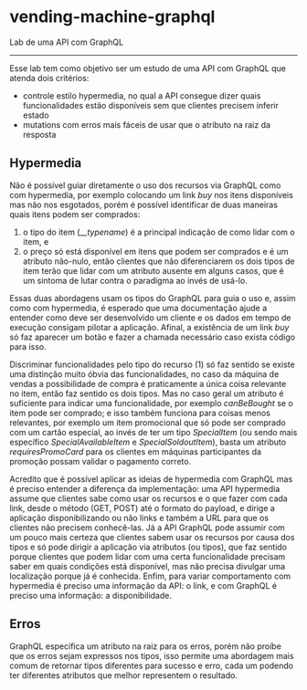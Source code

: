 # vending-machine-graphql

Lab de uma API com GraphQL

---

Esse lab tem como objetivo ser um estudo de uma API com GraphQL que atenda dois critérios:

- controle estilo hypermedia, no qual a API consegue dizer quais funcionalidades estão disponíveis sem que clientes precisem inferir estado
- mutations com erros mais fáceis de usar que o atributo na raiz da resposta

## Hypermedia

Não é possível guiar diretamente o uso dos recursos via GraphQL como com hypermedia, por exemplo colocando um link _buy_ nos itens disponíveis mas não nos esgotados, porém é possível identificar de duas maneiras quais itens podem ser comprados:

1. o tipo do item (_\_\_typename_) é a principal indicação de como lidar com o item, e
2. o preço só está disponível em itens que podem ser comprados e é um atributo não-nulo, então clientes que não diferenciarem os dois tipos de item terão que lidar com um atributo ausente em alguns casos, que é um sintoma de lutar contra o paradigma ao invés de usá-lo.

Essas duas abordagens usam os tipos do GraphQL para guia o uso e, assim como com hypermedia, é esperado que uma documentação ajude a entender como deve ser desenvolvido um cliente e os dados em tempo de execução consigam pilotar a aplicação. Afinal, a existência de um link _buy_ só faz aparecer um botão e fazer a chamada necessário caso exista código para isso.

Discriminar funcionalidades pelo tipo do recurso (1) só faz sentido se existe uma distinção muito óbvia das funcionalidades, no caso da máquina de vendas a possibilidade de compra é praticamente a única coisa relevante no item, então faz sentido os dois tipos. Mas no caso geral um atributo é suficiente para indicar uma funcionalidade, por exemplo _canBeBought_ se o item pode ser comprado; e isso também funciona para coisas menos relevantes, por exemplo um item promocional que só pode ser comprado com um cartão especial, ao invés de ter um tipo _SpecialItem_ (ou sendo mais específico _SpecialAvailableItem_ e _SpecialSoldoutItem_), basta um atributo _requiresPromoCard_ para os clientes em máquinas participantes da promoção possam validar o pagamento correto.

Acredito que é possível aplicar as ideias de hypermedia com GraphQL mas é preciso entender a diferença da implementação: uma API hypermedia assume que clientes sabe como usar os recursos e o que fazer com cada link, desde o método (GET, POST) até o formato do payload, e dirige a aplicação disponibilizando ou não links e também a URL para que os clientes não precisem conhecê-las. Já a API GraphQL pode assumir com um pouco mais certeza que clientes sabem usar os recursos por causa dos tipos e só pode dirigir a aplicação via atributos (ou tipos), que faz sentido porque clientes que podem lidar com uma certa funcionalidade precisam saber em quais condições está disponível, mas não precisa divulgar uma localização porque já é conhecida. Enfim, para variar comportamento com hypermedia é preciso uma informação da API: o link, e com GraphQL é preciso uma informação: a disponibilidade.

## Erros

GraphQL especifica um atributo na raiz para os erros, porém não proíbe que os erros sejam expressos nos tipos, isso permite uma abordagem mais comum de retornar tipos diferentes para sucesso e erro, cada um podendo ter diferentes atributos que melhor representem o resultado.
